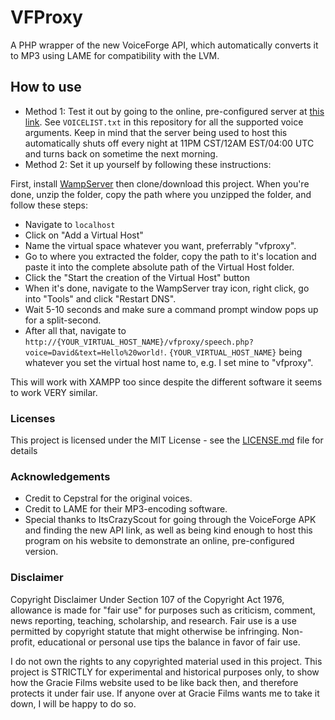 # VFProxy
 A PHP wrapper of the new VoiceForge API, which automatically converts it to MP3 using LAME for compatibility with the LVM.

## How to use

* Method 1: Test it out by going to the online, pre-configured server at [this link](http://seamus-server.tk/vfproxy/speech.php?voice=David&msg=Hello%20world!). See `VOICELIST.txt` in this repository for all the supported voice arguments. Keep in mind that the server being used to host this automatically shuts off every night at 11PM CST/12AM EST/04:00 UTC and turns back on sometime the next morning.
* Method 2: Set it up yourself by following these instructions:

First, install [WampServer](http://www.wampserver.com/en/) then clone/download this project. When you're done, unzip the folder, copy the path where you unzipped the folder, and follow these steps:
* Navigate to `localhost`
* Click on "Add a Virtual Host"
* Name the virtual space whatever you want, preferrably "vfproxy".
* Go to where you extracted the folder, copy the path to it's location and paste it into the complete absolute path of the Virtual Host folder.
* Click the "Start the creation of the Virtual Host" button
* When it's done, navigate to the WampServer tray icon, right click, go into "Tools" and click "Restart DNS".
* Wait 5-10 seconds and make sure a command prompt window pops up for a split-second.
* After all that, navigate to `http://{YOUR_VIRTUAL_HOST_NAME}/vfproxy/speech.php?voice=David&text=Hello%20world!`. `{YOUR_VIRTUAL_HOST_NAME}` being whatever you set the virtual host name to, e.g. I set mine to "vfproxy".

This will work with XAMPP too since despite the different software it seems to work VERY similar.

### Licenses

This project is licensed under the MIT License - see the [LICENSE.md](LICENSE.md) file for details

### Acknowledgements

* Credit to Cepstral for the original voices.
* Credit to LAME for their MP3-encoding software.
* Special thanks to ItsCrazyScout for going through the VoiceForge APK and finding the new API link, as well as being kind enough to host this program on his website to demonstrate an online, pre-configured version.

### Disclaimer

Copyright Disclaimer Under Section 107 of the Copyright Act 1976, allowance is made for "fair use" for purposes such as criticism, comment, news reporting, teaching, scholarship, and research. Fair use is a use permitted by copyright statute that might otherwise be infringing. Non-profit, educational or personal use tips the balance in favor of fair use.

I do not own the rights to any copyrighted material used in this project. This project is STRICTLY for experimental and historical purposes only, to show how the Gracie Films website used to be like back then, and therefore protects it under fair use. If anyone over at Gracie Films wants me to take it down, I will be happy to do so.
